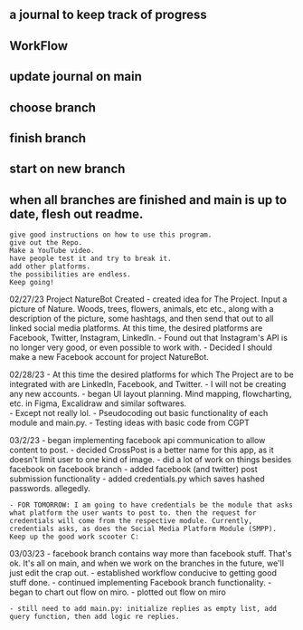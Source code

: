 ## a journal to keep track of progress ##

## WorkFlow ##

 ## update journal on main 
 ## choose branch
 ## finish branch
 ## start on new branch
 ## when all branches are finished and main is up to date, flesh out readme. 
    give good instructions on how to use this program. 
    give out the Repo. 
    Make a YouTube video. 
    have people test it and try to break it. 
    add other platforms. 
    the possibilities are endless.
    Keep going!

02/27/23
Project NatureBot Created
    - created idea for The Project. Input a picture of Nature. Woods, trees, flowers, animals, etc etc., along with a description of the picture, some hashtags, and then send that out to all linked social media platforms. At this time, the desired platforms are Facebook, Twitter, Instagram, LinkedIn. 
    - Found out that Instagram's API is no longer very good, or even possible to work with. 
    - Decided I should make a new Facebook account for project NatureBot.


02/28/23
    - At this time the desired platforms for which The Project are to be integrated with are LinkedIn, Facebook, and Twitter.
    - I will not be creating any new accounts.
    - began UI layout planning. Mind mapping, flowcharting, etc. in Figma, Excalidraw and similar softwares.    
    - Except not really lol. 
    - Pseudocoding out basic functionality of each module and main.py. 
    - Testing ideas with basic code from CGPT

03/2/23
    - began implementing facebook api communication to allow content to post.
    - decided CrossPost is a better name for this app, as it doesn't limit user to one kind of image. 
    - did a lot of work on things besides facebook on facebook branch
    - added facebook (and twitter) post submission functionality
    - added credentials.py which saves hashed passwords. allegedly. 

    - FOR TOMORROW: I am going to have credentials be the module that asks what platform the user wants to post to. then the request for credentials will come from the respective module. Currently, credentials asks, as does the Social Media Platform Module (SMPP). Keep up the good work scooter C:

03/03/23
    - facebook branch contains way more than facebook stuff. That's ok. It's all on main, and when we work on the branches in the future, we'll just edit the crap out. 
    - established workflow conducive to getting good stuff done. 
    - continued implementing Facebook branch functionality.
    - began to chart out flow on miro.
    - plotted out flow on miro

    - still need to add main.py: initialize replies as empty list, add query function, then add logic re replies. 